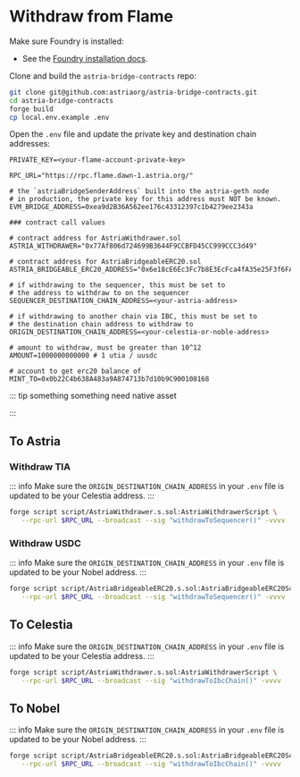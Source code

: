 # Withdraw from Flame

Make sure Foundry is installed:

- See the [Foundry installation
  docs](https://book.getfoundry.sh/getting-started/installation).

Clone and build the `astria-bridge-contracts` repo:

```bash
git clone git@github.com:astriaorg/astria-bridge-contracts.git
cd astria-bridge-contracts
forge build
cp local.env.example .env
```

Open the `.env` file and update the private key and destination chain addresses:

```bash{1,19,23}
PRIVATE_KEY=<your-flame-account-private-key>

RPC_URL="https://rpc.flame.dawn-1.astria.org/"

# the `astriaBridgeSenderAddress` built into the astria-geth node
# in production, the private key for this address must NOT be known.
EVM_BRIDGE_ADDRESS=0xea9d2B36A562ee176c43312397c1b4279ee2343a

### contract call values 

# contract address for AstriaWithdrawer.sol
ASTRIA_WITHDRAWER="0x77Af806d724699B3644F9CCBFD45CC999CCC3d49"

# contract address for AstriaBridgeableERC20.sol
ASTRIA_BRIDGEABLE_ERC20_ADDRESS="0x6e18cE6Ec3Fc7b8E3EcFca4fA35e25F3f6FA879a"

# if withdrawing to the sequencer, this must be set to
# the address to withdraw to on the sequencer
SEQUENCER_DESTINATION_CHAIN_ADDRESS=<your-astria-address>

# if withdrawing to another chain via IBC, this must be set to 
# the destination chain address to withdraw to
ORIGIN_DESTINATION_CHAIN_ADDRESS=<your-celestia-or-noble-address>

# amount to withdraw, must be greater than 10^12
AMOUNT=1000000000000 # 1 utia / uusdc

# account to get erc20 balance of
MINT_TO=0x0b22C4b638A483a9A874713b7d10b9C900108168
```

::: tip
something something need native asset

:::

## To Astria

### Withdraw TIA

::: info
Make sure the `ORIGIN_DESTINATION_CHAIN_ADDRESS` in your `.env` file is updated
to be your Celestia address.
:::

```bash
forge script script/AstriaWithdrawer.s.sol:AstriaWithdrawerScript \
   --rpc-url $RPC_URL --broadcast --sig "withdrawToSequencer()" -vvvv
```

### Withdraw USDC

::: info
Make sure the `ORIGIN_DESTINATION_CHAIN_ADDRESS` in your `.env` file is updated
to be your Nobel address.
:::

```bash
forge script script/AstriaBridgeableERC20.s.sol:AstriaBridgeableERC20Script \
   --rpc-url $RPC_URL --broadcast --sig "withdrawToSequencer()" -vvvv
```

## To Celestia

::: info
Make sure the `ORIGIN_DESTINATION_CHAIN_ADDRESS` in your `.env` file is updated
to be your Celestia address.
:::

```bash
forge script script/AstriaWithdrawer.s.sol:AstriaWithdrawerScript \
   --rpc-url $RPC_URL --broadcast --sig "withdrawToIbcChain()" -vvvv
```

## To Nobel

::: info
Make sure the `ORIGIN_DESTINATION_CHAIN_ADDRESS` in your `.env` file is updated
to be your Nobel address.
:::

```bash
forge script script/AstriaBridgeableERC20.s.sol:AstriaBridgeableERC20Script \
   --rpc-url $RPC_URL --broadcast --sig "withdrawToIbcChain()" -vvvv
```
